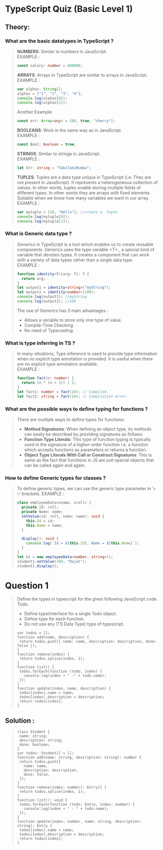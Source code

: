 # TypeScript Quiz (Basic Level 1)

## Theory:

### What are the basic datatypes in TypeScript ?

> **NUMBERS**: Similar to numbers in JavaScript.<br>
> EXAMPLE :
>
> ```ts
> const salary: number = 480000;
> ```
>
> **ARRAYS**: Arrays in TypeScript are similar to arrays in JavaScript.<br>
> EXAMPLE :
>
> ```ts
> var alphas: String[];
> alphas = ["1", "2", "3", "4"];
> console.log(alphas[0]);
> console.log(alphas[1]);
> ```
>
> Another Example:
>
> ```ts
> const arr: Array<any> = [68, true, "cherry"];
> ```
>
> **BOOLEANS**: Work in the same way as in JavaScript.<br>
> EXAMPLE :
>
> ```ts
> const Bool: boolean = true;
> ```
>
> **STRINGS**: Similar to strings in JavaScript.<br>
> EXAMPLE :
>
> ```ts
> let Str: string = "TakiTakiRumba";
> ```
>
> **TUPLES**: Tuples are a data type unique in TypeScript (i.e: They are not present in JavaScript). It represents a heterogeneous collection of values. In other words, tuples enable storing multiple fields of different types. In other words they are arrays with fixed elements. Suitable when we know how many variables we want in our array.<br>
> EXAMPLE :
>
> ```ts
> var mytuple = [10, "Hello"]; //create a  tuple
> console.log(mytuple[0]);
> console.log(mytuple[1]);
> ```

### What is Generic data type ?

> Generics in TypeScript is a tool which enables us to create reusable components. Generics uses the type variable \<T> , a special kind of variable that denotes types. It creates a component that can work with a variety of data types rather than a single data type.<br>
> EXAMPLE :
>
> ```ts
> function identity<T>(arg: T): T {
>   return arg;
> }
> let output1 = identity<string>("myString");
> let output2 = identity<number>(100);
> console.log(output1); //myString
> console.log(output2); //100
> ```
>
> The use of Generics has 3 main advantages :
>
> - Allows a variable to store only one type of value.
> - Compile-Time Checking.
> - No need of Typecasting.

### What is type inferring in TS ?

> In many situations, Type inference is used to provide type information when no explicit type annotation is provided. It is useful when there are no explicit type annotation available.<br>
> EXAMPLE :
>
> ```ts
> function fact(n: number) {
>   return (n * (n + 1)) / 2;
> }
> let fact1: number = fact(10); // Compiled.
> let fact2: string = fact(10); // Compilation error.
> ```

### What are the possible ways to define typing for functions ?

> There are multiple ways to define types for functions:
>
> - **Method Signatures**:
>   When defining an object type, its methods can easily be described by providing signatures as follows:
> - **Function Type Literals**:
>   This type of function typing is typically used in the signature of a higher-order function i.e. a function which accepts functions as parameters or returns a function.
> - **Object Type Literals With Call or Construct Signatures**:
>   This is same as the fact that functions in JS are just special objects that can be called again and again.

### How to define Generic types for classes ?

> To define generic types, we can use the generic type parameter in '`< >`' brackets.
> EXAMPLE :
>
> ```ts
> class employeeData<sname, sroll> {
>   private Id: roll;
>   private Name: name;
>   setValue(id: roll, name: name): void {
>     this.Id = id;
>     this.Name = name;
>   }
>
>   display(): void {
>     console.log(`Id = ${this.Id}, Name = ${this.Name}`);
>   }
> }
> let e1 = new employeeData<number, string>();
> student1.setValue(194, "Rajat");
> student1.display();
> ```

# Question 1

> Define the types in typescript for the given following JavaScript code.<br>Todo:
>
> - Define type/interface for a single Todo object.
> - Define type for each function.
> - Do not use any (TS Data Type) type of typescript.
>
> ```JS
> var todos = [];
> function add(name, description) {
>  return todos.push({ name: name, description: description, done: false });
> }
> function remove(index) {
>  return todos.splice(index, 1);
> }
> function list() {
>  todos.forEach(function (todo, index) {
>    console.log(index + " -" + todo.name);
>  });
> }
> function update(index, name, description) {
>  todos[index].name = name;
>  todos[index].description = description;
>  return todos[index];
> }
> ```

## Solution :

> ```TS
> class Student {
>  name: string;
>  description: string;
>  done: boolean;
> }
> var todos: Student[] = [];
> function add(name: string, description: string): number {
>  return todos.push({
>    name: name,
>    description: description,
>    done: false,
>  });
> }
> function remove(index: number): Entry[] {
>  return todos.splice(index, 1);
> }
> function list(): void {
>  todos.forEach(function (todo: Entry, index: number) {
>    console.log(index + " - " + todo.name);
>  });
> }
> function update(index: number, name: string, description: string): Entry {
>  todos[index].name = name;
>  todos[index].description = description;
>  return todos[index];
> }
> ```
